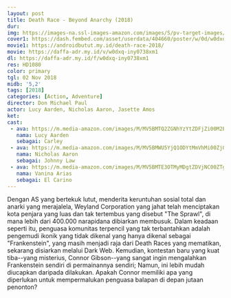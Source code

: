 ```yaml
---
layout: post
title: Death Race - Beyond Anarchy (2018)
dur: 
img: https://images-na.ssl-images-amazon.com/images/S/pv-target-images/6bca2bb04195bc6a6102fe44bb10ad7c0f9fc751d96c22f5a6e376fc318e9f58._RI_V_TTW_.jpg
cover1: https://dash.fembed.com/asset/userdata/404660/poster/w/0d/w0dxq-iny0738xm1.png?v=1654648781
movie1: https://androidbutut.my.id/death-race-2018/
movie: https://daffa-adr.my.id/v/w0dxq-iny0738xm1
dl: https://daffa-adr.my.id/f/w0dxq-iny0738xm1
res: HD1080
color: primary
tgl: 02 Nov 2018
midb: '5,2'
tags: [2018]
categories: [Action, Adventure]
director: Don Michael Paul
actor: Lucy Aarden, Nicholas Aaron, Jasette Amos
ket: 
cast:
 - ava: https://m.media-amazon.com/images/M/MV5BMTQ2ZGNhYzYtZDFjZi00M2E4LWI2MDItZjA1YTIzY2RiNzQyXkEyXkFqcGdeQXVyMjQwMDg0Ng@@._V1_QL75_UX140_CR0,12,140,140_.jpg
   nama: Lucy Aarden
   sebagai: Carley
 - ava: https://m.media-amazon.com/images/M/MV5BMWU5YjQ1ODYtMmVhMi00ZjQ4LWE3OWQtNmNhMjFjODQ2MGM1XkEyXkFqcGdeQXVyMjQwMDg0Ng@@._V1_QL75_UY140_CR24,0,140,140_.jpg
   nama: Nicholas Aaron
   sebagai: Johnny Law
 - ava: https://m.media-amazon.com/images/M/MV5BMTE3OTMyMDgtZDVjNC00ZTgyLWI0OTgtMDYzNjAzMTlkNWRhXkEyXkFqcGdeQXVyMjQwMDg0Ng@@._V1_QL75_UX140_CR0,7,140,140_.jpg
   nama: Vanina Arias
   sebagai: El Carino
---
```


Dengan AS yang bertekuk lutut, menderita keruntuhan sosial total dan anarki yang merajalela, Weyland Corporation yang jahat telah menciptakan kota penjara yang luas dan tak tertembus yang disebut "The Sprawl", di mana lebih dari 400.000 narapidana dibiarkan membusuk. Dalam keadaan seperti itu, penguasa komunitas terpencil yang tak terbantahkan adalah pengemudi ikonik yang tidak dikenal yang hanya dikenal sebagai "Frankenstein", yang masih menjadi raja dari Death Races yang mematikan, sekarang disiarkan melalui Dark Web. Kemudian, kontestan baru yang kuat tiba--yang misterius, Connor Gibson--yang sangat ingin mengalahkan Frankenstein sendiri di permainannya sendiri; Namun, ini lebih mudah diucapkan daripada dilakukan. Apakah Connor memiliki apa yang diperlukan untuk mempermalukan penguasa balapan di depan jutaan penonton?
